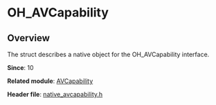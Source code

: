 # OH_AVCapability

## Overview

The struct describes a native object for the OH_AVCapability interface.

**Since**: 10

**Related module**: [AVCapability](capi-avcapability.md)

**Header file**: [native_avcapability.h](capi-native-avcapability-h.md)
